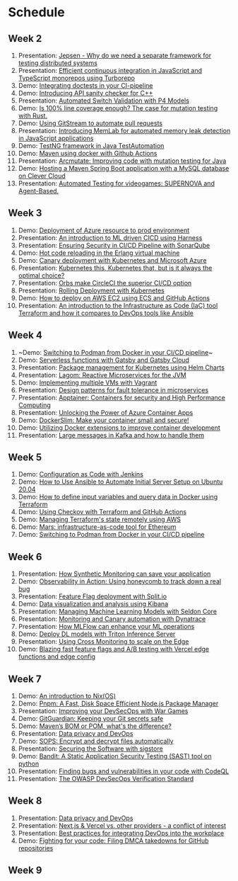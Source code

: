 # Schedule

## Week 2

1. Presentation: [Jepsen - Why do we need a separate framework for testing distributed systems](https://github.com/KTH/devops-course/tree/2023/contributions/presentation/week2/opers-jarns)
2. Presentation: [Efficient continuous integration in JavaScript and TypeScript monorepos using Turborepo](https://github.com/KTH/devops-course/tree/2023/contributions/presentation/week2/emilk2-pierrelf)
3. Demo: [Integrating doctests in your CI-pipeline](https://github.com/KTH/devops-course/tree/2023/contributions/demo/week2/tengland-dhartler)
4. Demo: [Introducing API sanity checker for C++](https://github.com/KTH/devops-course/tree/2023/contributions/demo/week2/aramia-nilslof)
5. Presentation: [Automated Switch Validation with P4 Models](https://github.com/KTH/devops-course/tree/2023/contributions/presentation/week2/afruz-lcjira)
6. Demo: [Is 100% line coverage enough? The case for mutation testing with Rust.](https://github.com/KTH/devops-course/tree/2023/contributions/demo/week2/viktorme)
7. Demo: [Using GitStream to automate pull requests](https://github.com/KTH/devops-course/tree/2023/contributions/demo/week2/felixq-oskarsva)
8. Presentation: [Introducing MemLab for automated memory leak detection in JavaScript applications](https://github.com/KTH/devops-course/tree/2023/contributions/presentation/week2/gabchr-arenbro)
9. Demo: [TestNG framework in Java TestAutomation](https://github.com/KTH/devops-course/tree/2023/contributions/demo/week2/jaldu)
10. Demo: [Maven using docker with Github Actions](https://github.com/KTH/devops-course/tree/2023/contributions/demo/week2/hapeters-jhulthen)
11. Presentation: [Arcmutate: Improving code with mutation testing for Java](https://github.com/KTH/devops-course/tree/2023/contributions/presentation/week2/tmatts-gakk) 
12. Demo: [Hosting a Maven Spring Boot application with a MySQL database on Clever Cloud](https://github.com/KTH/devops-course/tree/2023/contributions/demo/week2/oliverle)
13. Presentation: [Automated Testing for videogames: SUPERNOVA and Agent-Based.](https://github.com/KTH/devops-course/tree/2023/contributions/presentation/week2/sscolari-morello)

## Week 3
1. Demo: [Deployment of Azure resource to prod environment](https://github.com/KTH/devops-course/tree/2023/contributions/demo/week3/ikhudur-davidced)
2. Presentation: [An introduction to ML driven CICD using Harness](https://github.com/KTH/devops-course/tree/2023/contributions/presentation/week3/jennilar-asbai)
3. Presentation: [Ensuring Security in CI/CD Pipeline with SonarQube](https://github.com/KTH/devops-course/tree/2023/contributions/presentation/week3/dljungg-taox)
4. Demo: [Hot code reloading in the Erlang virtual machine](https://github.com/KTH/devops-course/tree/2023/contributions/demo/week3/arasp-adriankv)
5. Demo: [Canary deployment with Kubernetes and Microsoft Azure](https://github.com/KTH/devops-course/tree/2023/contributions/demo/week3/jonassav-ponorman)
6. Presentation: [Kubernetes this, Kubernetes that, but is it always the optimal choice?](https://github.com/KTH/devops-course/tree/2023/contributions/presentation/week3/viktorme-beatajoh)
7. Presentation: [Orbs make CircleCI the superior CI/CD option](https://github.com/KTH/devops-course/tree/2023/contributions/presentation/week3/oliverle-praneetk)
8. Presentation: [Rolling Deployment with Kubernetes](https://github.com/KTH/devops-course/tree/2023/contributions/presentation/week3/adammel-gardaa)
9. Demo: [How to deploy on AWS EC2 using ECS and GitHub Actions](https://github.com/KTH/devops-course/tree/2023/contributions/demo/week3/iosif-zeiher)
10. Presentation: [An introduction to the Infrastructure as Code (IaC) tool Terraform and how it compares to DevOps tools like Ansible](https://github.com/KTH/devops-course/tree/2023/contributions/presentation/week3/mgku)

## Week 4
1. ~Demo: [Switching to Podman from Docker in your CI/CD pipeline](demo/week4/emilk2-pierrelf/README.md)~
2. Demo: [Serverless functions with Gatsby and Gatsby Cloud](demo/week4/gardaa-adammel/README.md)
3. Presentation: [Package management for Kubernetes using Helm Charts](presentation/week4/eopru-dericsso/README.md)
4. Presentation: [Lagom: Reactive Microservices for the JVM](presentation/week4/jwliu-jaldu/README.md)
5. Demo: [Implementing multiple VMs with Vagrant](demo/week4/loar2-amolt/README.md)
6. Presentation: [Design patterns for fault tolerance in microservices](presentation/week4/felixq-oskarsva/README.md)
7. Presentation: [Apptainer: Containers for security and High Performance Computing](presentation/week4/aramia-erikwac/README.md)
8. Presentation: [Unlocking the Power of Azure Container Apps](presentation/week4/ikhudur-davidced/README.md)
9. Demo: [DockerSlim: Make your container small and secure!](demo/week4/linusost-praneetk/README.md)
10. Demo: [Utilizing Docker extensions to improve container development](demo/week4/micask-jakobew/README.md)
11. Presentation: [Large messages in Kafka and how to handle them](https://github.com/KTH/devops-course/tree/2023/contributions/presentation/week4/emihar-mircoram)

## Week 5
1. Demo: [Configuration as Code with Jenkins](https://github.com/KTH/devops-course/tree/2023/contributions/demo/week5/afruz-beatajoh)
2. Demo: [How to Use Ansible to Automate Initial Server Setup on Ubuntu 20.04](https://github.com/KTH/devops-course/tree/2023/contributions/demo/week5/dljungg-taox)
3. Demo: [How to define input variables and query data in Docker using Terraform](https://github.com/KTH/devops-course/tree/2023/contributions/demo/week5/jennilar-asbai)
4. Demo: [Using Checkov with Terraform and GitHub Actions](https://github.com/KTH/devops-course/tree/2023/contributions/demo/week5/llucfm-paufm)
5. Demo: [Managing Terraform's state remotely using AWS](https://github.com/KTH/devops-course/tree/2023/contributions/demo/week5/hazara)
6. Demo: [Mars: infrastructure-as-code tool for Ethereum](https://github.com/KTH/devops-course/tree/2023/contributions/demo/week5/sscolari-morello)
7. Demo: [Switching to Podman from Docker in your CI/CD pipeline](demo/week4/emilk2-pierrelf/README.md)

## Week 6
1. Presentation: [How Synthetic Monitoring can save your application](https://github.com/KTH/devops-course/tree/2023/contributions/presentation/week6/amolt-shirol)
2. Demo: [Observability in Action: Using honeycomb to track down a real bug](https://github.com/KTH/devops-course/tree/2023/contributions/demo/week6/jarns)
3. Presentation: [Feature Flag deployment with Split.io](https://github.com/KTH/devops-course/tree/2023/contributions/presentation/week6/hhob)
4. Demo: [Data visualization and analysis using Kibana](https://github.com/KTH/devops-course/tree/2023/contributions/demo/week6/eopru-dericsso)
5. Presentation: [Managing Machine Learning Models with Seldon Core](https://github.com/KTH/devops-course/tree/2023/contributions/presentation/week6/willb-imanda)
6. Presentation: [Monitoring and Canary automation with Dynatrace](https://github.com/KTH/devops-course/tree/2023/contributions/presentation/week6/jonassav-ponorman)
7. Presentation: [How MLFlow can enhance your ML operations](https://github.com/KTH/devops-course/tree/2023/contributions/presentation/week6/linusost-hazara)
8. Demo: [Deploy DL models with Triton Inference Server](https://github.com/KTH/devops-course/tree/2023/contributions/demo/week6/erikwac)
9. Presentation: [Using Cross Monitoring to scale on the Edge](https://github.com/KTH/devops-course/tree/2023/contributions/presentation/week6/iosif-zeiher)
10. Demo: [Blazing fast feature flags and A/B testing with Vercel edge functions and edge config](https://github.com/KTH/devops-course/tree/2023/contributions/demo/week6/efranz-maxwik)


## Week 7
1. Demo: [An introduction to Nix(OS)](https://github.com/KTH/devops-course/tree/2023/contributions/demo/week7/hhob-lcjira)
2. Demo: [Pnpm: A Fast, Disk Space Efficient Node.js Package Manager](https://github.com/KTH/devops-course/tree/2023/contributions/demo/week7/jwliu-willb)
3. Presentation: [Improving your DevSecOps with War Games](https://github.com/KTH/devops-course/tree/2023/contributions/presentation/week7/tengland-dhartler)
4. Demo: [GitGuardian: Keeping your Git secrets safe](https://github.com/KTH/devops-course/tree/2023/contributions/demo/week7/tmatts-gakk)
5. Demo: [Maven’s BOM or POM, what's the difference?](https://github.com/KTH/devops-course/tree/2023/contributions/demo/week7/emihar-mircoram)
6. Presentation: [Data privacy and DevOps](https://github.com/KTH/devops-course/tree/2023/contributions/presentation/week7/loar2-hsamanci)
7. Demo: [SOPS: Encrypt and decrypt files automatically](https://github.com/KTH/devops-course/tree/2023/contributions/demo/week7/gabchr-arenbro)
8. Presentation: [Securing the Software with sigstore](https://github.com/KTH/devops-course/tree/2023/contributions/presentation/week7/llucfm-paufm)
9. Demo: [Bandit: A Static Application Security Testing (SAST) tool on python](https://github.com/KTH/devops-course/tree/2023/contributions/demo/week7/yimingj)
10. Presentation: [Finding bugs and vulnerabilities in your code with CodeQL](https://github.com/KTH/devops-course/tree/2023/contributions/presentation/week7/efranz-maxwik)
11. Presentation: [The OWASP DevSecOps Verification Standard](presentation/week7/mlubken-madao/README.md)


## Week 8
1. Presentation: [Data privacy and DevOps](https://github.com/KTH/devops-course/tree/2023/contributions/presentation/week7/loar2-hsamanci)
2. Presentation: [Next.js & Vercel vs. other providers - a conflict of interest](https://github.com/KTH/devops-course/tree/2023/contributions/presentation/week8/efranz-maxwik)
3. Presentation: [Best practices for integrating DevOps into the workplace](https://github.com/KTH/devops-course/tree/2023/contributions/presentation/week8/nareaho-hastimz)
4. Demo: [Fighting for your code: Filing DMCA takedowns for GitHub repositories](https://github.com/KTH/devops-course/tree/2023/contributions/demo/week8/opers-mgku)


## Week 9
